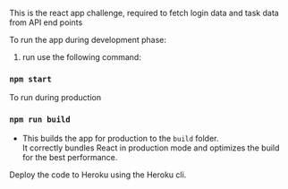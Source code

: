 This is the react app challenge, required to fetch login data and task data from API end points <br>


To run the app during development phase:
1. run use the following command:
### `npm start`

To run during production
### `npm run build`

- This builds the app for production to the `build` folder.<br>
It correctly bundles React in production mode and optimizes the build for the best performance.


Deploy the code to Heroku using the Heroku cli. 